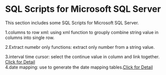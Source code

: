 # SQL Scripts for Microsoft SQL Server
This section includes some SQL Scripts for Microsoft SQL Server.

1.columns to row xml: using xml function to grouply combine string value in columns into single row.

2.Extract numebr only functions: extract only number from a string value.

3.interval time cursor: select the continue value in column and link together. [Click for Detail](https://github.com/malcolmyang25/ms_sql_script/blob/main/interval_time_cursor.md)  
4.date mapping: use to generate the date mapping tables.[Click for Detail](https://github.com/malcolmyang25/ms_sql_script/blob/main/interval_time_cursor.md)


